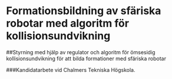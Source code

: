 # Formationsbildning av sfäriska robotar med algoritm för kollisionsundvikning

##Styrning med hjälp av regulator och algoritm för ömsesidig kollisionsundvikning för att bilda formationer med sfäriska robotar

###Kandidatarbete vid Chalmers Tekniska Högskola.

